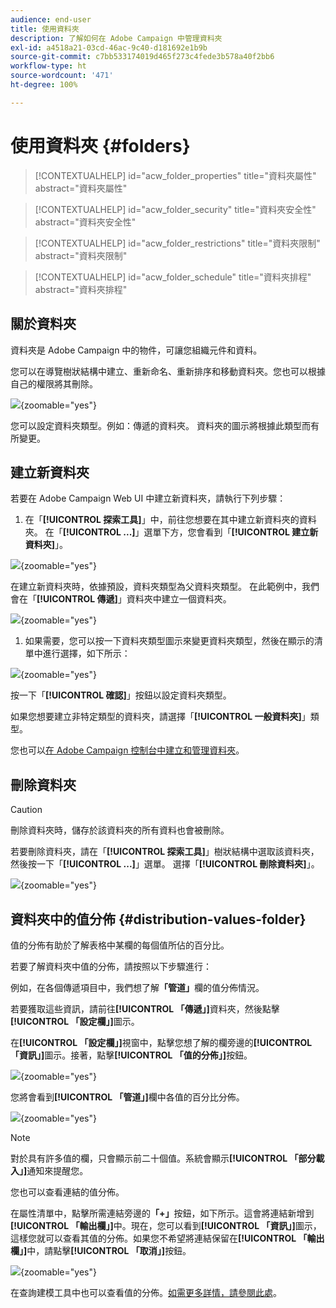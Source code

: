```yaml
---
audience: end-user
title: 使用資料夾
description: 了解如何在 Adobe Campaign 中管理資料夾
exl-id: a4518a21-03cd-46ac-9c40-d181692e1b9b
source-git-commit: c7bb533174019d465f273c4fede3b578a40f2bb6
workflow-type: ht
source-wordcount: '471'
ht-degree: 100%

---
```


# 使用資料夾 {#folders}

>[!CONTEXTUALHELP]
>id="acw_folder_properties"
>title="資料夾屬性"
>abstract="資料夾屬性"

>[!CONTEXTUALHELP]
>id="acw_folder_security"
>title="資料夾安全性"
>abstract="資料夾安全性"

>[!CONTEXTUALHELP]
>id="acw_folder_restrictions"
>title="資料夾限制"
>abstract="資料夾限制"

>[!CONTEXTUALHELP]
>id="acw_folder_schedule"
>title="資料夾排程"
>abstract="資料夾排程"

## 關於資料夾

資料夾是 Adobe Campaign 中的物件，可讓您組織元件和資料。

您可以在導覽樹狀結構中建立、重新命名、重新排序和移動資料夾。您也可以根據自己的權限將其刪除。

![](assets/folders.png){zoomable="yes"}

您可以設定資料夾類型。例如：傳遞的資料夾。
資料夾的圖示將根據此類型而有所變更。

## 建立新資料夾

若要在 Adobe Campaign Web UI 中建立新資料夾，請執行下列步驟：

1. 在「**[!UICONTROL 探索工具]**」中，前往您想要在其中建立新資料夾的資料夾。
在「**[!UICONTROL ...]**」選單下方，您會看到「**[!UICONTROL 建立新資料夾]**」。

![](assets/folder_create.png){zoomable="yes"}

在建立新資料夾時，依據預設，資料夾類型為父資料夾類型。
在此範例中，我們會在「**[!UICONTROL 傳遞]**」資料夾中建立一個資料夾。

![](assets/folder_new.png){zoomable="yes"}

1. 如果需要，您可以按一下資料夾類型圖示來變更資料夾類型，然後在顯示的清單中進行選擇，如下所示：

![](assets/folder_type.png){zoomable="yes"}

按一下「**[!UICONTROL 確認]**」按鈕以設定資料夾類型。

如果您想要建立非特定類型的資料夾，請選擇「**[!UICONTROL 一般資料夾]**」類型。

您也可以[在 Adobe Campaign 控制台中建立和管理資料夾](https://experienceleague.adobe.com/zh-hant/docs/campaign/campaign-v8/config/configuration/folders-and-views)。

## 刪除資料夾

>[!CAUTION]
>
>刪除資料夾時，儲存於該資料夾的所有資料也會被刪除。

若要刪除資料夾，請在「**[!UICONTROL 探索工具]**」樹狀結構中選取該資料夾，然後按一下「**[!UICONTROL ...]**」選單。
選擇「**[!UICONTROL 刪除資料夾]**」。

![](assets/folder_delete.png){zoomable="yes"}

## 資料夾中的值分佈 {#distribution-values-folder}

值的分佈有助於了解表格中某欄的每個值所佔的百分比。

若要了解資料夾中值的分佈，請按照以下步驟進行：

例如，在各個傳遞項目中，我們想了解&#x200B;**「管道」**&#x200B;欄的值分佈情況。

若要獲取這些資訊，請前往&#x200B;**[!UICONTROL 「傳遞」]**&#x200B;資料夾，然後點擊&#x200B;**[!UICONTROL 「設定欄」]**&#x200B;圖示。

在&#x200B;**[!UICONTROL 「設定欄」]**&#x200B;視窗中，點擊您想了解的欄旁邊的&#x200B;**[!UICONTROL 「資訊」]**&#x200B;圖示。接著，點擊&#x200B;**[!UICONTROL 「值的分佈」]**&#x200B;按鈕。

![](assets/values_deliveries.png){zoomable="yes"}

您將會看到&#x200B;**[!UICONTROL 「管道」]**&#x200B;欄中各值的百分比分佈。

![](assets/values_percentage.png){zoomable="yes"}

>[!NOTE]
>
> 對於具有許多值的欄，只會顯示前二十個值。系統會顯示&#x200B;**[!UICONTROL 「部分載入」]**&#x200B;通知來提醒您。

您也可以查看連結的值分佈。

在屬性清單中，點擊所需連結旁邊的&#x200B;**「+」**&#x200B;按鈕，如下所示。這會將連結新增到&#x200B;**[!UICONTROL 「輸出欄」]**&#x200B;中。現在，您可以看到&#x200B;**[!UICONTROL 「資訊」]**&#x200B;圖示，這樣您就可以查看其值的分佈。如果您不希望將連結保留在&#x200B;**[!UICONTROL 「輸出欄」]**&#x200B;中，請點擊&#x200B;**[!UICONTROL 「取消」]**&#x200B;按鈕。

![](assets/values_link.png){zoomable="yes"}

在查詢建模工具中也可以查看值的分佈。[如需更多詳情，請參閱此處](../query/build-query.md#distribution-of-values-in-a-query)。
